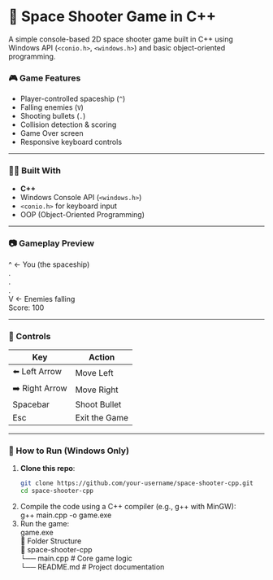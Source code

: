 # 🚀 Space Shooter Game in C++

A simple console-based 2D space shooter game built in C++ using Windows API (`<conio.h>`, `<windows.h>`) and basic object-oriented programming.

### 🎮 Game Features
- Player-controlled spaceship (`^`)
- Falling enemies (`V`)
- Shooting bullets (`.`)
- Collision detection & scoring
- Game Over screen
- Responsive keyboard controls

---

### 🧑‍💻 Built With
- **C++**
- Windows Console API (`<windows.h>`)
- `<conio.h>` for keyboard input
- OOP (Object-Oriented Programming)

---

### 📷 Gameplay Preview  
^ <- You (the spaceship)  
.  
.  
.  
V <- Enemies falling  
Score: 100  

---

### 🎯 Controls
| Key        | Action            |
|------------|-------------------|
| ⬅️ Left Arrow  | Move Left         |
| ➡️ Right Arrow | Move Right        |
| Spacebar   | Shoot Bullet      |
| Esc        | Exit the Game     |

---

### 🧪 How to Run (Windows Only)
1. **Clone this repo**:  
   ```bash  
   git clone https://github.com/your-username/space-shooter-cpp.git  
   cd space-shooter-cpp  
2. Compile the code using a C++ compiler (e.g., g++ with MinGW):  
   g++ main.cpp -o game.exe  
3. Run the game:  
   game.exe  
📝 Folder Structure  
📁 space-shooter-cpp  
 └── main.cpp        # Core game logic  
 └── README.md       # Project documentation  
